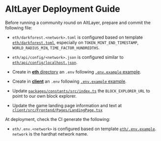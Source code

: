 # AltLayer Deployment Guide

Before running a community round on AltLayer, prepare and commit the following file:

- `eth/darkforest.<network>.toml` is configured based on template [`eth/darkforest.toml`](https://github.com/alt-research/darkforest-eth/blob/master/darkforest.toml), especially on `TOKEN_MINT_END_TIMESTAMP`, `WORLD_RADIUS_MIN`, `TIME_FACTOR_HUNDREDTHS`.

- `eth/api/config/<network>.json` is configured similar to [`eth/api/config/localhost.json`](https://github.com/alt-research/darkforest-eth/blob/master/api/config/localhost.json).

- Create in [**eth** directory](https://github.com/alt-research/darkforest-eth) an `.env` following [`.env.example` example](https://github.com/alt-research/darkforest-eth/blob/master/.env.example).

- Create in [**client**](https://github.com/alt-research/darkforest-client) an `.env` following [`.env.example` example](https://github.com/alt-research/darkforest-client/blob/master/.env.example).

- Update [`packages/constants/src/index.ts`](https://github.com/alt-research/darkforest-packages/blob/master/constants/src/index.ts) the `BLOCK_EXPLORER_URL` to point to our own block explorer.

- Update the game landing page information and text at [`client/src/Frontend/Pages/LandingPage.tsx`](https://github.com/alt-research/darkforest-client/blob/master/src/Frontend/Pages/LandingPage.tsx)

At deployment, check the CI generate the following:

- `eth/.env.<network>` is configured based on template [`eth/.env.example`](https://github.com/alt-research/darkforest-eth/blob/master/.env.example). `network` is the hardhat network name.
